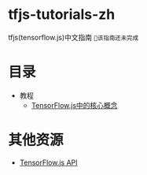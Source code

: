 # tfjs-tutorials-zh
tfjs(tensorflow.js)中文指南 `该指南还未完成`

# 目录

* 教程
    * [TensorFlow.js中的核心概念](./tutorials/core-concepts.md)



# 其他资源
* [TensorFlow.js API](https://js.tensorflow.org/api/latest/index.html)
